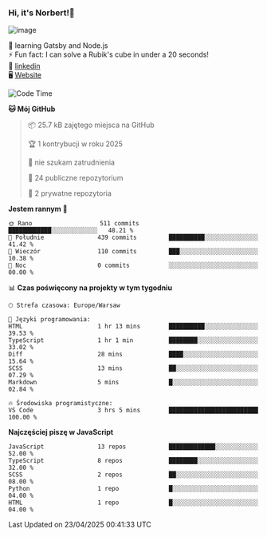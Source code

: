 ### Hi, it's Norbert!👋

![image](https://i.imgur.com/y3Fbv48.png)


🧠 learning Gatsby and Node.js <br>
⚡ Fun fact: I can solve a Rubik's cube in under a 20 seconds! <br>
👔 [linkedin](https://www.linkedin.com/in/norbert-%C5%82uszkiewicz-75b0891b3/) <br>
🖥 [Website](https://norbertluszkiewicz.pl/)<br>


<!--START_SECTION:waka-->
![Code Time](http://img.shields.io/badge/Code%20Time-2%2C318%20hrs%2051%20mins-blue)

**🐱 Mój GitHub** 

> 📦 25.7 kB zajętego miejsca na GitHub 
 > 
> 🏆 1 kontrybucji w roku 2025
 > 
> 🚫 nie szukam zatrudnienia
 > 
> 📜 24 publiczne repozytorium 
 > 
> 🔑 2 prywatne repozytoria 
 > 
**Jestem rannym 🐤** 

```text
🌞 Rano                   511 commits         ████████████░░░░░░░░░░░░░   48.21 % 
🌆 Południe               439 commits         ██████████░░░░░░░░░░░░░░░   41.42 % 
🌃 Wieczór                110 commits         ███░░░░░░░░░░░░░░░░░░░░░░   10.38 % 
🌙 Noc                    0 commits           ░░░░░░░░░░░░░░░░░░░░░░░░░   00.00 % 
```


📊 **Czas poświęcony na projekty w tym tygodniu** 

```text
🕑︎ Strefa czasowa: Europe/Warsaw

💬 Języki programowania: 
HTML                     1 hr 13 mins        ██████████░░░░░░░░░░░░░░░   39.53 % 
TypeScript               1 hr 1 min          ████████░░░░░░░░░░░░░░░░░   33.02 % 
Diff                     28 mins             ████░░░░░░░░░░░░░░░░░░░░░   15.64 % 
SCSS                     13 mins             ██░░░░░░░░░░░░░░░░░░░░░░░   07.29 % 
Markdown                 5 mins              █░░░░░░░░░░░░░░░░░░░░░░░░   02.84 % 

🔥 Środowiska programistyczne: 
VS Code                  3 hrs 5 mins        █████████████████████████   100.00 % 
```

**Najczęściej piszę w JavaScript** 

```text
JavaScript               13 repos            █████████████░░░░░░░░░░░░   52.00 % 
TypeScript               8 repos             ████████░░░░░░░░░░░░░░░░░   32.00 % 
SCSS                     2 repos             ██░░░░░░░░░░░░░░░░░░░░░░░   08.00 % 
Python                   1 repo              █░░░░░░░░░░░░░░░░░░░░░░░░   04.00 % 
HTML                     1 repo              █░░░░░░░░░░░░░░░░░░░░░░░░   04.00 % 
```




 Last Updated on 23/04/2025 00:41:33 UTC
<!--END_SECTION:waka-->
